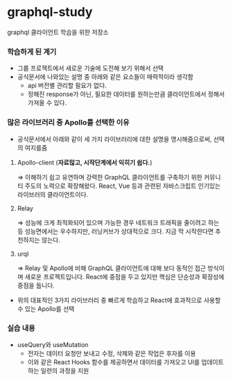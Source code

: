 # graphql-study

graphql 클라이언트 학습을 위한 저장소

### 학습하게 된 계기

- 그룹 프로젝트에서 새로운 기술에 도전해 보기 위해서 선택
- 공식문서에 나와있는 설명 중 아래와 같은 요소들이 매력적이라 생각함
  - api 버전별 관리할 필요가 없다.
  - 정해진 response가 아닌, 필요한 데이터를 원하는만큼 클라이언트에서 정해서 가져올 수 있다.

### 많은 라이브러리 중 Apollo를 선택한 이유

- 공식문서에서 아래와 같이 세 가지 라이브러리에 대한 설명을 명시해줌으로써, 선택의 여지를줌

1. Apollo-client (**자료많고, 시작단계에서 익히기 쉽다.**)

   ⇒ 이해하기 쉽고 유연하며 강력한 GraphQL 클라이언트를 구축하기 위한 커뮤니티 주도의 노력으로 확장해왔다. React, Vue 등과 관련된 자바스크립트 인기있는 라이브러의 클라이언트이다.

2. Relay

   ⇒ 성능에 크게 최적화되어 있으며 가능한 경우 네트워크 트래픽을 줄이려고 하는 등 성능면에서는 우수하지만, 러닝커브가 상대적으로 크다. 지금 막 시작한다면 추천하지는 않는다.

3. urql

   ⇒ Relay 및 Apollo에 비해 GraphQL 클라이언트에 대해 보다 동적인 접근 방식이며 새로운 프로젝트입니다. React에 중점을 두고 있지만 핵심은 단순성과 확장성에 중점을 둡니다.

- 위의 대표적인 3가지 라이브러리 중 빠르게 학습하고 React에 효과적으로 사용할 수 있는 Apollo를 선택

### 실습 내용

- useQuery와 useMutation
  - 전자는 데이터 요청만 보내고 수정, 삭제와 같은 작업은 후자를 이용
  - 이와 같은 React Hooks 함수를 제공하면서 데이터를 가져오고 UI를 업데이트하는 일련의 과정을 지원

